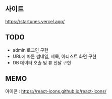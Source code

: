 ## 사이트
https://startunes.vercel.app/

## TODO
- admin 로그인 구현
- URL에 따른 썸네일, 제목, 아티스트 화면 구현
- DB 데이터 호출 및 뷰 전달 구현

## MEMO
아이콘 : https://react-icons.github.io/react-icons/

